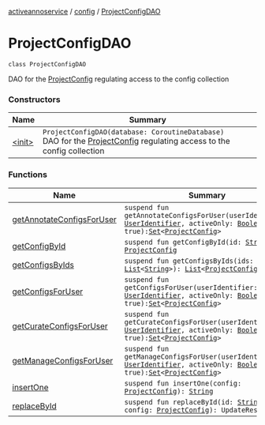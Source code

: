 [activeannoservice](../../index.md) / [config](../index.md) / [ProjectConfigDAO](./index.md)

# ProjectConfigDAO

`class ProjectConfigDAO`

DAO for the [ProjectConfig](../-project-config/index.md) regulating access to the config collection

### Constructors

| Name | Summary |
|---|---|
| [&lt;init&gt;](-init-.md) | `ProjectConfigDAO(database: CoroutineDatabase)`<br>DAO for the [ProjectConfig](../-project-config/index.md) regulating access to the config collection |

### Functions

| Name | Summary |
|---|---|
| [getAnnotateConfigsForUser](get-annotate-configs-for-user.md) | `suspend fun getAnnotateConfigsForUser(userIdentifier: `[`UserIdentifier`](../../config.userroles/-user-identifier.md)`, activeOnly: `[`Boolean`](https://kotlinlang.org/api/latest/jvm/stdlib/kotlin/-boolean/index.html)` = true): `[`Set`](https://kotlinlang.org/api/latest/jvm/stdlib/kotlin.collections/-set/index.html)`<`[`ProjectConfig`](../-project-config/index.md)`>` |
| [getConfigById](get-config-by-id.md) | `suspend fun getConfigById(id: `[`String`](https://kotlinlang.org/api/latest/jvm/stdlib/kotlin/-string/index.html)`): `[`ProjectConfig`](../-project-config/index.md) |
| [getConfigsByIds](get-configs-by-ids.md) | `suspend fun getConfigsByIds(ids: `[`List`](https://kotlinlang.org/api/latest/jvm/stdlib/kotlin.collections/-list/index.html)`<`[`String`](https://kotlinlang.org/api/latest/jvm/stdlib/kotlin/-string/index.html)`>): `[`List`](https://kotlinlang.org/api/latest/jvm/stdlib/kotlin.collections/-list/index.html)`<`[`ProjectConfig`](../-project-config/index.md)`>` |
| [getConfigsForUser](get-configs-for-user.md) | `suspend fun getConfigsForUser(userIdentifier: `[`UserIdentifier`](../../config.userroles/-user-identifier.md)`, activeOnly: `[`Boolean`](https://kotlinlang.org/api/latest/jvm/stdlib/kotlin/-boolean/index.html)` = true): `[`Set`](https://kotlinlang.org/api/latest/jvm/stdlib/kotlin.collections/-set/index.html)`<`[`ProjectConfig`](../-project-config/index.md)`>` |
| [getCurateConfigsForUser](get-curate-configs-for-user.md) | `suspend fun getCurateConfigsForUser(userIdentifier: `[`UserIdentifier`](../../config.userroles/-user-identifier.md)`, activeOnly: `[`Boolean`](https://kotlinlang.org/api/latest/jvm/stdlib/kotlin/-boolean/index.html)` = true): `[`Set`](https://kotlinlang.org/api/latest/jvm/stdlib/kotlin.collections/-set/index.html)`<`[`ProjectConfig`](../-project-config/index.md)`>` |
| [getManageConfigsForUser](get-manage-configs-for-user.md) | `suspend fun getManageConfigsForUser(userIdentifier: `[`UserIdentifier`](../../config.userroles/-user-identifier.md)`, activeOnly: `[`Boolean`](https://kotlinlang.org/api/latest/jvm/stdlib/kotlin/-boolean/index.html)` = true): `[`Set`](https://kotlinlang.org/api/latest/jvm/stdlib/kotlin.collections/-set/index.html)`<`[`ProjectConfig`](../-project-config/index.md)`>` |
| [insertOne](insert-one.md) | `suspend fun insertOne(config: `[`ProjectConfig`](../-project-config/index.md)`): `[`String`](https://kotlinlang.org/api/latest/jvm/stdlib/kotlin/-string/index.html) |
| [replaceById](replace-by-id.md) | `suspend fun replaceById(id: `[`String`](https://kotlinlang.org/api/latest/jvm/stdlib/kotlin/-string/index.html)`, config: `[`ProjectConfig`](../-project-config/index.md)`): UpdateResult` |

